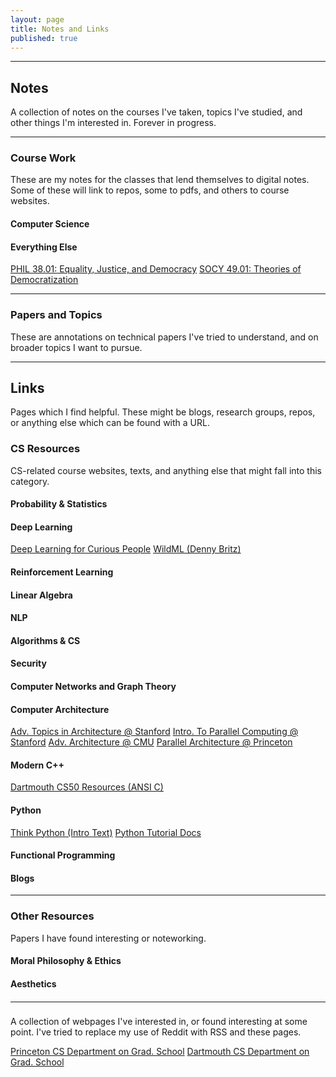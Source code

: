 ```yaml
---
layout: page
title: Notes and Links
published: true
---
```


--------------------------------------------------------------------------------


## Notes

A collection of notes on the courses I've taken, topics I've studied, and other things I'm interested in. Forever in progress.

--------------------------------------------------------------------------------
### Course Work
These are my notes for the classes that lend themselves to digital notes. Some of these will link to repos, some to pdfs, and others to course websites.

#### Computer Science


#### Everything Else

[PHIL 38.01: Equality, Justice, and Democracy](https://vivekhaz.github.io/PHIL38/)
[SOCY 49.01: Theories of Democratization](https://vivekhaz.github.io/SOCY49/)


--------------------------------------------------------------------------------
### Papers and Topics
These are annotations on technical papers I've tried to understand, and on broader topics I want to pursue.

--------------------------------------------------------------------------------
## Links

Pages which I find helpful. These might be blogs, research groups, repos, or anything else which can be found with a URL. 

### CS Resources
CS-related course websites, texts, and anything else that might fall into this category.

#### Probability & Statistics

#### Deep Learning

[Deep Learning for Curious People](https://lilianweng.github.io/lil-log/2017/06/21/an-overview-of-deep-learning.html)
[WildML (Denny Britz)](http://www.wildml.com)


#### Reinforcement Learning

#### Linear Algebra

#### NLP

#### Algorithms & CS

#### Security 

#### Computer Networks and Graph Theory

#### Computer Architecture


[Adv. Topics in Architecture @ Stanford](http://web.stanford.edu/class/ee392c/info.html)
[Intro. To Parallel Computing @ Stanford](https://ericdarve.github.io)
[Adv. Architecture @ CMU](http://course.ece.cmu.edu/~ece742/F18/readingschedule.html)
[Parallel Architecture @ Princeton](https://www.cs.princeton.edu/courses/archive/spr07/cos598A/)

#### Modern C++

[Dartmouth CS50 Resources (ANSI C)](https://www.cs.dartmouth.edu/~campbell/cs50/resources.html)

#### Python

[Think Python (Intro Text)](https://greenteapress.com/wp/think-python-2e/)
[Python Tutorial Docs](https://docs.python.org/3/tutorial/index.html)

#### Functional Programming

[]()

#### Blogs




--------------------------------------------------------------------------------
### Other Resources
Papers I have found interesting or noteworking.

#### Moral Philosophy & Ethics

#### Aesthetics

#### 


--------------------------------------------------------------------------------
### 
A collection of webpages I've interested in, or found interesting at some point. I've tried to replace my use of Reddit with RSS and these pages.


[Princeton CS Department on Grad. School](https://www.cs.princeton.edu/academics/ugradpgm/gsg)
[Dartmouth CS Department on Grad. School]()


